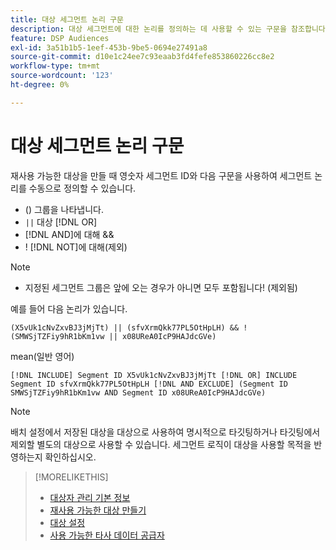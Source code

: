 ```yaml
---
title: 대상 세그먼트 논리 구문
description: 대상 세그먼트에 대한 논리를 정의하는 데 사용할 수 있는 구문을 참조합니다.
feature: DSP Audiences
exl-id: 3a51b1b5-1eef-453b-9be5-0694e27491a8
source-git-commit: d10e1c24ee7c93eaab3fd4fefe853860226cc8e2
workflow-type: tm+mt
source-wordcount: '123'
ht-degree: 0%

---
```


# 대상 세그먼트 논리 구문

재사용 가능한 대상을 만들 때 영숫자 세그먼트 ID와 다음 구문을 사용하여 세그먼트 논리를 수동으로 정의할 수 있습니다.

* () 그룹을 나타냅니다.
* `||` 대상  [!DNL OR] <!-- || escaped with backticks so Jenkins doesn't think it's a Markdown table -->
* [!DNL AND]에 대해 &amp;&amp;
* ! [!DNL NOT]에 대해(제외)

>[!NOTE]
>
>* 지정된 세그먼트 그룹은 앞에 오는 경우가 아니면 모두 포함됩니다! (제외됨)


예를 들어 다음 논리가 있습니다.

```
(X5vUk1cNvZxvBJ3jMjTt) || (sfvXrmQkk77PL5OtHpLH) && !(SMWSjTZFiy9hR1bKm1vw || x08UReA0IcP9HAJdcGVe)
```

mean(일반 영어)

```
[!DNL INCLUDE] Segment ID X5vUk1cNvZxvBJ3jMjTt [!DNL OR] INCLUDE Segment ID sfvXrmQkk77PL5OtHpLH [!DNL AND EXCLUDE] (Segment ID SMWSjTZFiy9hR1bKm1vw AND Segment ID x08UReA0IcP9HAJdcGVe)
```

>[!NOTE]
>
>배치 설정에서 저장된 대상을 대상으로 사용하여 명시적으로 타깃팅하거나 타깃팅에서 제외할 별도의 대상으로 사용할 수 있습니다. 세그먼트 로직이 대상을 사용할 목적을 반영하는지 확인하십시오.

>[!MORELIKETHIS]
>
>* [대상자 관리 기본 정보](audience-about.md)
>* [재사용 가능한 대상 만들기](reusable-audience-create.md)
>* [대상 설정](audience-settings.md)
>* [사용 가능한 타사 데이터 공급자](third-party-data-providers.md)

